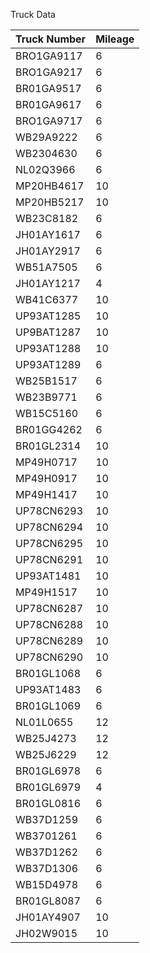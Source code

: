 Truck Data


| Truck Number | Mileage |
|--------------|---------|
| BRO1GA9117   | 6     | 5.5     |
| BRO1GA9217   | 6     | 5.5     |
| BR01GA9517   | 6     | 5.5     |
| BR01GA9617   | 6     | 5.5     |
| BRO1GA9717   | 6     | 5.5     |
| WB29A9222    | 6     | 5.5     |
| WB2304630    | 6     | 5.5     |
| NL02Q3966    | 6     | 5.5     |
| MP20HB4617   | 10    | 4       |
| MP20HB5217   | 10    | 4       |
| WB23C8182    | 6     | 5.5     |
| JH01AY1617   | 6     | 5.5     |
| JH01AY2917   | 6     | 5.5     |
| WB51A7505    | 6     | 5.5     |
| JH01AY1217   | 4     | 7       |
| WB41C6377    | 10    | 4       |
| UP93AT1285   | 10    | 4       |
| UP9BAT1287   | 10    | 4       |
| UP93AT1288   | 10    | 4       |
| UP93AT1289   | 6     | 5.5     |
| WB25B1517    | 6     | 5.5     |
| WB23B9771    | 6     | 5.5     |
| WB15C5160    | 6     | 5.5     |
| BR01GG4262   | 6     | 5.5     |
| BR01GL2314   | 10    | 4       |
| MP49H0717    | 10    | 4       |
| MP49H0917    | 10    | 4       |
| MP49H1417    | 10    | 4       |
| UP78CN6293   | 10    | 4       |
| UP78CN6294   | 10    | 4       |
| UP78CN6295   | 10    | 4       |
| UP78CN6291   | 10    | 4       |
| UP93AT1481   | 10    | 4       |
| MP49H1517    | 10    | 4       |
| UP78CN6287   | 10    | 4       |
| UP78CN6288   | 10    | 4       |
| UP78CN6289   | 10    | 4       |
| UP78CN6290   | 10    | 4       |
| BR01GL1068   | 6     | 5.5     |
| UP93AT1483   | 6     | 5.5     |
| BR01GL1069   | 6     | 5.5     |
| NL01L0655    | 12    | 4       |
| WB25J4273    | 12    | 4       |
| WB25J6229    | 12    | 4       |
| BR01GL6978   | 6     | 5.5     |
| BR01GL6979   | 4     | 7       |
| BR01GL0816   | 6     | 5.5     |
| WB37D1259    | 6     | 5.5     |
| WB3701261    | 6     | 5.5     |
| WB37D1262    | 6     | 5.5     |
| WB37D1306    | 6     | 5.5     |
| WB15D4978    | 6     | 5.5     |
| BR01GL8087   | 6     | 5.5     |
| JH01AY4907   | 10    | 4       |
| JH02W9015    | 10    | 4       |
